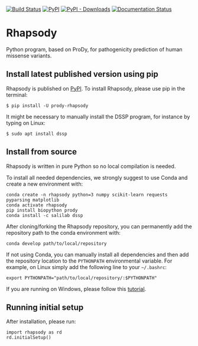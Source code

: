 [![Build Status](https://travis-ci.com/prody/rhapsody.svg?branch=master)](https://travis-ci.com/prody/rhapsody)
[![PyPI](https://img.shields.io/pypi/v/prody-rhapsody.svg)](https://pypi.org/project/prody-rhapsody/)
[![PyPI - Downloads](https://img.shields.io/pypi/dm/prody-rhapsody.svg)](http://rhapsody.csb.pitt.edu/download.php)
[![Documentation Status](https://readthedocs.org/projects/rhapsody/badge/?version=latest)](https://rhapsody.readthedocs.io/en/latest/?badge=latest)

# Rhapsody
Python program, based on ProDy, for pathogenicity prediction of human missense variants.

## Install latest published version using pip
Rhapsody is published on [PyPI](https://pypi.org/). To install Rhapsody, please use pip in the terminal:
```console
$ pip install -U prody-rhapsody
```
It might be necessary to manually install the DSSP program, for instance by typing on Linux:
```console
$ sudo apt install dssp
```

## Install from source
Rhapsody is written in pure Python so no local compilation is needed.

To install all needed dependencies, we strongly suggest to use Conda and create a new environment with:
```console
conda create -n rhapsody python=3 numpy scikit-learn requests pyparsing matplotlib
conda activate rhapsody
pip install biopython prody
conda install -c salilab dssp
```

After cloning/forking the Rhapsody repository, you can permanently add the repository path to the conda environment with:
```console
conda develop path/to/local/repository
```

If not using Conda, you can manually install all dependencies and then add the repository location to the `PYTHONPATH` environmental variable. For example, on Linux simply add the following line to your `~/.bashrc`:
```console
export PYTHONPATH="path/to/local/repository/:$PYTHONPATH"
```

If you are running on Windows, please follow this [tutorial](https://stackoverflow.com/a/4855685).

## Running initial setup

After installation, please run:
```console
import rhapsody as rd
rd.initialSetup()
```
